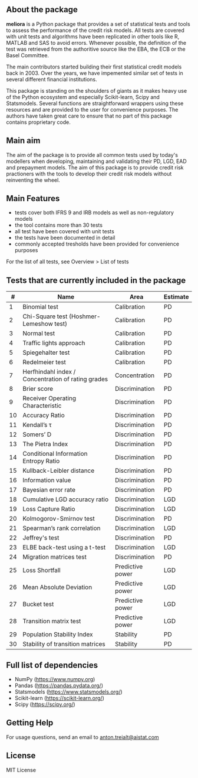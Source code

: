 About the package
------------------

**meliora** is a Python package that provides a set of statistical tests and tools to assess the performance of the credit risk models. All tests are covered with unit tests and algorithms have been replicated in other tools like R, MATLAB and SAS to avoid errors. Whenever possible, the definition of the test was retrieved from the authoritive source like the EBA, the ECB or the Basel Committee.

The main contributors started building their first statistical credit models back in 2003. Over the years, we have impemented similar set of tests in several different financial institutions. 

This package is standing on the shoulders of giants as it makes heavy use of the Python
ecosystem and especially Scikit-learn, Scipy and Statsmodels. Several functions are straightforward
wrappers using these resources and are provided to the user for convenience purposes. The authors
have taken great care to ensure that no part of this package contains proprietary code. 

Main aim
-----------------
The aim of the package is to provide all common tests used by today's modellers when developing, maintaining and validating their PD, LGD, EAD and prepayment models. The aim of this package is to provide credit risk practioners with the tools to develop their credit risk models without reinventing the wheel. 

Main Features
-----------------
  - tests cover both IFRS 9 and IRB models as well as non-regulatory models
  - the tool contains more than 30 tests
  - all test have been covered with unit tests 
  - the tests have been documented in detail
  - commonly accepted tresholds have been provided for convenience purposes

  For the list of all tests, see Overview > List of tests

Tests that are currently included in the package
--------------------------------------------------

| #  | Name                                               | Area             | Estimate |
|----|----------------------------------------------------|------------------|----------|
| 1  | Binomial test                                      | Calibration      | PD       |
| 2  | Chi-Square test (Hoshmer-Lemeshow test)            | Calibration      | PD       |
| 3  | Normal test                                        | Calibration      | PD       |
| 4  | Traffic lights approach                            | Calibration      | PD       |
| 5  | Spiegehalter test                                  | Calibration      | PD       |
| 6  | Redelmeier test                                    | Calibration      | PD       |
| 7  | Herfhindahl index / Concentration of rating grades | Concentration    | PD       |
| 8  | Brier score                                        | Discrimination   | PD       |
| 9  | Receiver Operating Characteristic                  | Discrimination   | PD       |
| 10 | Accuracy Ratio                                     | Discrimination   | PD       |
| 11 | Kendall’s τ                                        | Discrimination   | PD       |
| 12 | Somers’ D                                          | Discrimination   | PD       |
| 13 | The Pietra Index                                   | Discrimination   | PD       |
| 14 | Conditional Information Entropy Ratio              | Discrimination   | PD       |
| 15 | Kullback-Leibler distance                          | Discrimination   | PD       |
| 16 | Information value                                  | Discrimination   | PD       |
| 17 | Bayesian error rate                                | Discrimination   | PD       |
| 18 | Cumulative LGD accuracy ratio                      | Discrimination   | LGD      |
| 19 | Loss Capture Ratio                                 | Discrimination   | LGD      |
| 20 | Kolmogorov-Smirnov test                            | Discrimination   | PD       |
| 21 | Spearman’s rank correlation                        | Discrimination   | LGD      |
| 22 | Jeffrey's test                                     | Discrimination   | PD       |
| 23 | ELBE back-test using a t-test                      | Discrimination   | LGD      |
| 24 | Migration matrices test                            | Discrimination   | PD       |
| 25 | Loss Shortfall                                     | Predictive power | LGD      |
| 26 | Mean Absolute Deviation                            | Predictive power | LGD      |
| 27 | Bucket test                                        | Predictive power | LGD      |
| 28 | Transition matrix test                             | Predictive power | LGD      |
| 29 | Population Stability Index                         | Stability        | PD       |
| 30 | Stability of transition matrices                   | Stability        | PD       |

Full list of dependencies
---------------------------
- NumPy (https://www.numpy.org)
- Pandas (https://pandas.pydata.org/)
- Statsmodels (https://www.statsmodels.org/)
- Scikit-learn (https://scikit-learn.org/)
- Scipy (https://scipy.org/)


Getting Help
------------------

For usage questions, send an email to anton.treialt@aistat.com

License
----------------------
MIT License
